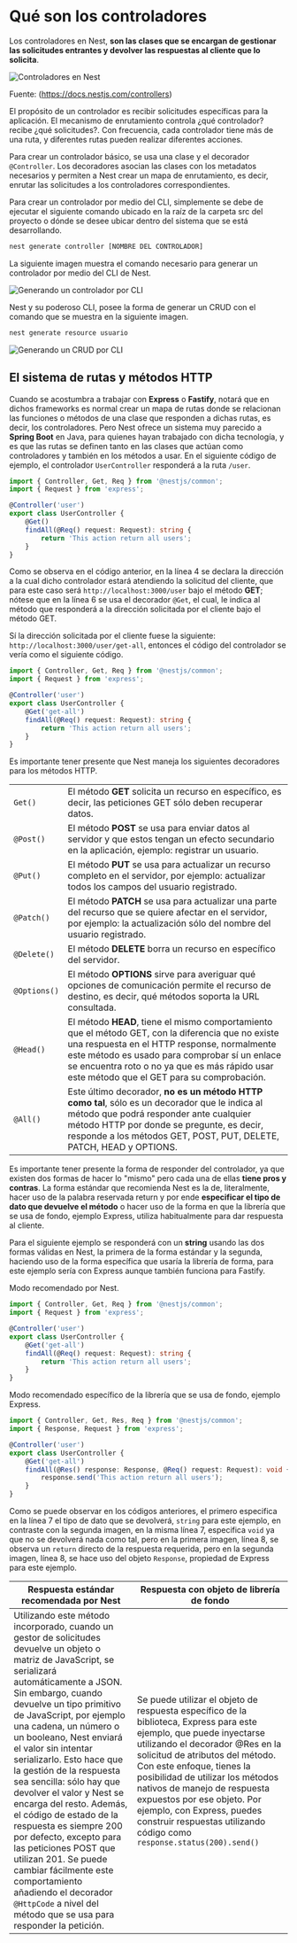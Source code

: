 # Qué son los controladores

Los controladores en Nest, **son las clases que se encargan de gestionar las solicitudes entrantes y devolver las respuestas al cliente que lo solicita**.

![Controladores en Nest](https://profejulianlasso.github.io/curso-nestjs/assets/Controllers_1.png "Controladores en Nest")

Fuente: (<https://docs.nestjs.com/controllers>)

El propósito de un controlador es recibir solicitudes específicas para la aplicación. El mecanismo de enrutamiento controla ¿qué controlador? recibe ¿qué solicitudes?. Con frecuencia, cada controlador tiene más de una ruta, y diferentes rutas pueden realizar diferentes acciones.

Para crear un controlador básico, se usa una clase y el decorador `@Controller`. Los decoradores asocian las clases con los metadatos necesarios y permiten a Nest crear un mapa de enrutamiento, es decir, enrutar las solicitudes a los controladores correspondientes.

Para crear un controlador por medio del CLI, simplemente se debe de ejecutar el siguiente comando ubicado en la raíz de la carpeta src del proyecto o dónde se desee ubicar dentro del sistema que se está desarrollando.

```bash
nest generate controller [NOMBRE DEL CONTROLADOR]
```

La siguiente imagen muestra el comando necesario para generar un controlador por medio del CLI de Nest.

![Generando un controlador por CLI](https://profejulianlasso.github.io/curso-nestjs/assets/generate-controller.png "Generando un controlador por CLI")

Nest y su poderoso CLI, posee la forma de generar un CRUD con el comando que se muestra en la siguiente imagen.

```bash
nest generate resource usuario
```

![Generando un CRUD por CLI](https://profejulianlasso.github.io/curso-nestjs/assets/resource-usuario.png "Generando un CRUD por CLI")

## El sistema de rutas y métodos HTTP

Cuando se acostumbra a trabajar con **Express** o **Fastify**, notará que en dichos frameworks es normal crear un mapa de rutas donde se relacionan las funciones o métodos de una clase que responden a dichas rutas, es decir, los controladores. Pero Nest ofrece un sistema muy parecido a **Spring Boot** en Java, para quienes hayan trabajado con dicha tecnología, y es que las rutas se definen tanto en las clases que actúan como controladores y también en los métodos a usar. En el siguiente código de ejemplo, el controlador `UserController` responderá a la ruta `/user`.

```typescript
import { Controller, Get, Req } from '@nestjs/common';
import { Request } from 'express';

@Controller('user')
export class UserController {
    @Get()
    findAll(@Req() request: Request): string {
        return 'This action return all users';
    }
}
```

Como se observa en el código anterior, en la línea 4 se declara la dirección a la cual dicho controlador estará atendiendo la solicitud del cliente, que para este caso será `http://localhost:3000/user` bajo el método **GET**; nótese que en la línea 6 se usa el decorador `@Get`, el cual, le indica al método que responderá a la dirección solicitada por el cliente bajo el método GET.

Sí la dirección solicitada por el cliente fuese la siguiente: `http://localhost:3000/user/get-all`, entonces el código del controlador se vería como el siguiente código.

```typescript
import { Controller, Get, Req } from '@nestjs/common';
import { Request } from 'express';

@Controller('user')
export class UserController {
    @Get('get-all')
    findAll(@Req() request: Request): string {
        return 'This action return all users';
    }
}
```

Es importante tener presente que Nest maneja los siguientes decoradores para los métodos HTTP.

| | |
|---|---|
| `Get()` | El método **GET** solicita un recurso en específico, es decir, las peticiones GET sólo deben recuperar datos. |
| `@Post()` | El método **POST** se usa para enviar datos al servidor y que estos tengan un efecto secundario en la aplicación, ejemplo: registrar un usuario. |
| `@Put()` | El método **PUT** se usa para actualizar un recurso completo en el servidor, por ejemplo: actualizar todos los campos del usuario registrado. |
| `@Patch()` | El método **PATCH** se usa para actualizar una parte del recurso que se quiere afectar en el servidor, por ejemplo: la actualización sólo del nombre del usuario registrado. |
| `@Delete()` | El método **DELETE** borra un recurso en específico del servidor. |
| `@Options()` | El método **OPTIONS** sirve para averiguar qué opciones de comunicación permite el recurso de destino, es decir, qué métodos soporta la URL consultada. |
| `@Head()` | El método **HEAD**, tiene el mismo comportamiento que el método GET, con la diferencia que no existe una respuesta en el HTTP response, normalmente este método es usado para comprobar sí un enlace se encuentra roto o no ya que es más rápido usar este método que el GET para su comprobación. |
| `@All()` | Este último decorador, **no es un método HTTP como tal**, sólo es un decorador que le indica al método que podrá responder ante cualquier método HTTP por donde se pregunte, es decir, responde a los métodos GET, POST, PUT, DELETE, PATCH, HEAD y OPTIONS. |

Es importante tener presente la forma de responder del controlador, ya que existen dos formas de hacer lo "mismo" pero cada una de ellas **tiene pros y contras**. La forma estándar que recomienda Nest es la de, literalmente, hacer uso de la palabra reservada return y por ende **especificar el tipo de dato que devuelve el método** o hacer uso de la forma en que la librería que se usa de fondo, ejemplo Express, utiliza habitualmente para dar respuesta al cliente.

Para el siguiente ejemplo se responderá con un **string** usando las dos formas válidas en Nest, la primera de la forma estándar y la segunda, haciendo uso de la forma específica que usaría la librería de forma, para este ejemplo sería con Express aunque también funciona para Fastify.

Modo recomendado por Nest.

```typescript
import { Controller, Get, Req } from '@nestjs/common';
import { Request } from 'express';

@Controller('user')
export class UserController {
    @Get('get-all')
    findAll(@Req() request: Request): string {
        return 'This action return all users';
    }
}
```

Modo recomendado específico de la librería que se usa de fondo, ejemplo Express.

```typescript
import { Controller, Get, Res, Req } from '@nestjs/common';
import { Response, Request } from 'express';

@Controller('user')
export class UserController {
    @Get('get-all')
    findAll(@Res() response: Response, @Req() request: Request): void {
        response.send('This action return all users');
    }
}
```

Como se puede observar en los códigos anteriores, el primero especifica en la línea 7 el tipo de dato que se devolverá, `string` para este ejemplo, en contraste con la segunda imagen, en la misma línea 7, especifica `void` ya que no se devolverá nada como tal, pero en la primera imagen, línea 8, se observa un `return` directo de la respuesta requerida, pero en la segunda imagen, línea 8, se hace uso del objeto `Response`, propiedad de Express para este ejemplo.

| Respuesta estándar recomendada por Nest | Respuesta con objeto de librería de fondo |
|---|---|
| Utilizando este método incorporado, cuando un gestor de solicitudes devuelve un objeto o matriz de JavaScript, se serializará automáticamente a JSON. Sin embargo, cuando devuelve un tipo primitivo de JavaScript, por ejemplo una cadena, un número o un booleano, Nest enviará el valor sin intentar serializarlo. Esto hace que la gestión de la respuesta sea sencilla: sólo hay que devolver el valor y Nest se encarga del resto. Además, el código de estado de la respuesta es siempre 200 por defecto, excepto para las peticiones POST que utilizan 201. Se puede cambiar fácilmente este comportamiento añadiendo el decorador `@HttpCode` a nivel del método que se usa para responder la petición. | Se puede utilizar el objeto de respuesta específico de la biblioteca, Express para este ejemplo, que puede inyectarse utilizando el decorador @Res en la solicitud de atributos del método. Con este enfoque, tienes la posibilidad de utilizar los métodos nativos de manejo de respuesta expuestos por ese objeto. Por ejemplo, con Express, puedes construir respuestas utilizando código como `response.status(200).send()` |